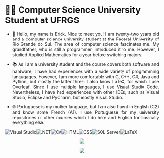 # :man_student: Computer Science University Student at UFRGS

- <p align = "justify"> 💬 Hello, my name is Erick. Nice to meet you! I am twenty-two years old and a computer science university student at the Federal University of Rio Grande do Sul. The area of computer science fascinates me. My grandfather, who is still a programmer, introduced it to me. However, I studied Applied Mathematics for a year before switching majors. </p>
- <p align = "justify"> 📚 As I am a university student and the course covers both software and hardware, I have had experiences with a wide variety of programming langugages. However, I am more comfortable with C, C++, C#, Java and Python, but mostly the latter three. I also know LaTeX, for which I use Overleaf. Since I use multiple langauges, I use Visual Studio Code. Nevertheless, I have had experiences with other IDEs, such as Visual Studio, Eclipse and PyCharm, but mostly Visual Studio.</p>
- <p align = "justify"> 🌐 Portuguese is my mother language, but I am also fluent in English (C2) and know some French (A1). I use Portuguese for my university repositories or other courses which I do here and English for basically everything else. </p>

<p align = "center">
    
![Visual Studio](https://img.shields.io/badge/Visual_Studio-5C2D91?style=for-the-badge&logo=visual%20studio&logoColor=white)![.NET](https://img.shields.io/badge/.NET-512BD4?style=for-the-badge&logo=dotnet&logoColor=white)![C#](https://img.shields.io/badge/C%23-239120?style=for-the-badge&logo=c-sharp&logoColor=white)![HTML](https://img.shields.io/badge/HTML5-E34F26?style=for-the-badge&logo=html5&logoColor=white)![CSS](https://img.shields.io/badge/CSS3-1572B6?style=for-the-badge&logo=css3&logoColor=white)![SQL Server](https://img.shields.io/badge/Microsoft_SQL_Server-CC2927?style=for-the-badge&logo=microsoft-sql-server&logoColor=white)![LaTeX](https://img.shields.io/badge/LaTeX-47A141?style=for-the-badge&logo=LaTeX&logoColor=white)

</p>

<p align = "center"> 
    <img src = "https://github-readme-stats.vercel.app/api?username=Erick-0LK&show_icons=true&theme=radical" />
</p>
 
 <p align = "center"> 
    <img src = "https://github-readme-stats.vercel.app/api/top-langs/?username=Erick-0LK&theme=radical" />
</p>
